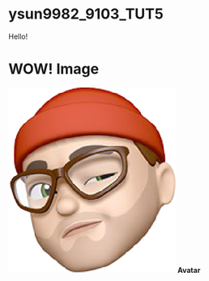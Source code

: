 # ysun9982_9103_TUT5

Hello!

# WOW! Image

![Avatar](/assets/images/Avatar.png "Hello, I'm hover text!")
**Avatar**